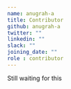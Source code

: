 ```yaml
---
name: anugrah-a
title: Contributor
github: anugrah-a
twitter: ""
linkedin: ""
slack: ""
joining_date: ""
role : contributor
---
```


Still waiting for this
